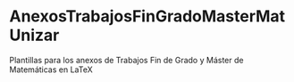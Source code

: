 # AnexosTrabajosFinGradoMasterMatUnizar
Plantillas para los anexos de Trabajos Fin de Grado y Máster de Matemáticas en LaTeX
